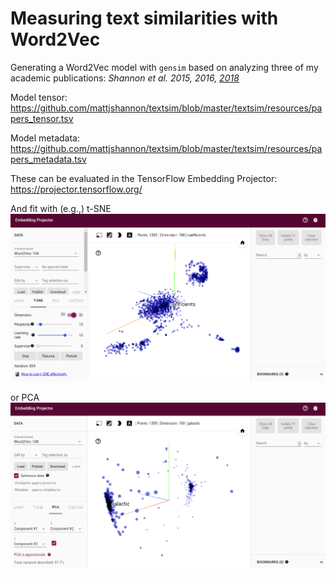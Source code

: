 # Measuring text similarities with Word2Vec

Generating a Word2Vec model with `gensim` based on analyzing three of my academic
publications: *Shannon et al. 2015, 2016, [2018](http://adsabs.harvard.edu/abs/2018ApJ...855...32S)*

Model tensor:
https://github.com/mattjshannon/textsim/blob/master/textsim/resources/papers_tensor.tsv

Model metadata:
https://github.com/mattjshannon/textsim/blob/master/textsim/resources/papers_metadata.tsv

These can be evaluated in the TensorFlow Embedding Projector:
https://projector.tensorflow.org/

And fit with (e.g.,) t-SNE
![t-SNE](docs/projector_tsne.png)

or PCA
![PCA](docs/projector_pca.png)
